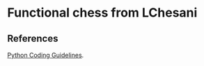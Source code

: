 # Functional chess from LChesani


## References

[Python Coding Guidelines](https://web.archive.org/web/20111010053227/http://jaynes.colorado.edu/PythonGuidelines.html#module_formatting).
